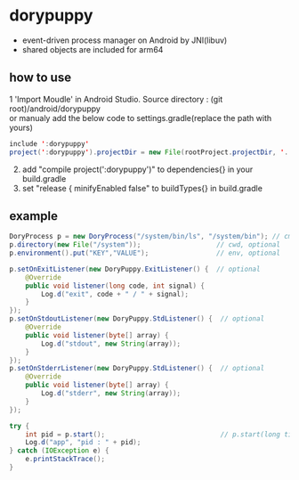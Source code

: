 # dorypuppy
* event-driven process manager on Android by JNI(libuv)
* shared objects are included for arm64

## how to use
1 'Import Moudle' in Android Studio. Source directory : (git root)/android/dorypuppy   
or manualy add the below code to settings.gradle(replace the path with yours)
```java
include ':dorypuppy'
project(':dorypuppy').projectDir = new File(rootProject.projectDir, '../../dorypuppy/android/dorypuppy')
```
2. add "compile project(':dorypuppy')" to dependencies{} in your build.gradle
3. set "release { minifyEnabled false" to buildTypes{} in build.gradle

## example
```java
DoryProcess p = new DoryProcess("/system/bin/ls", "/system/bin"); // cmd, args...
p.directory(new File("/system"));                   // cwd, optional
p.environment().put("KEY","VALUE");                 // env, optional

p.setOnExitListener(new DoryPuppy.ExitListener() {  // optional
    @Override
    public void listener(long code, int signal) {
        Log.d("exit", code + " / " + signal);
    }
});
p.setOnStdoutListener(new DoryPuppy.StdListener() {  // optional
    @Override
    public void listener(byte[] array) {
        Log.d("stdout", new String(array));
    }
});
p.setOnStderrListener(new DoryPuppy.StdListener() {  // optional
    @Override
    public void listener(byte[] array) {
        Log.d("stderr", new String(array));
    }
});

try {
    int pid = p.start();                             // p.start(long timeout)
    Log.d("app", "pid : " + pid);
} catch (IOException e) {
    e.printStackTrace();
}
```
